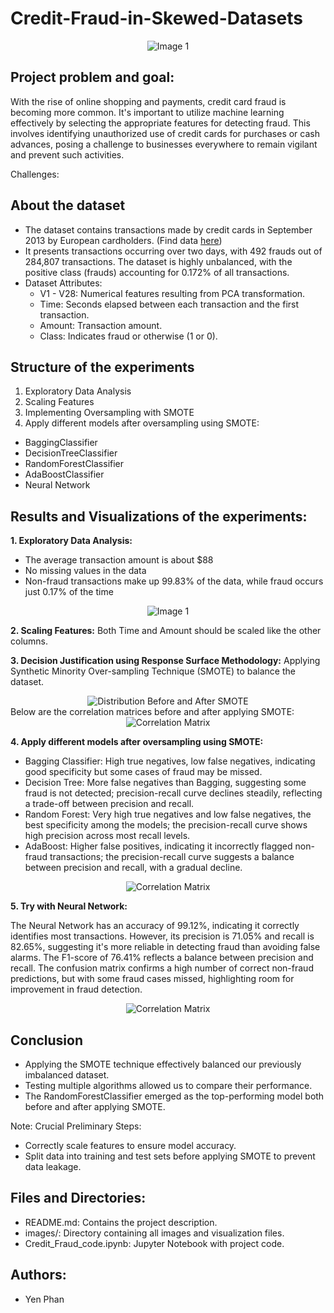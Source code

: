 # Credit-Fraud-in-Skewed-Datasets

<div align="center">
  <img src="images/image_0.png" alt="Image 1">
</div>

## Project problem and goal: 
With the rise of online shopping and payments, credit card fraud is becoming more common. It's important to utilize machine learning effectively by selecting the appropriate features for detecting fraud. This involves identifying unauthorized use of credit cards for purchases or cash advances, posing a challenge to businesses everywhere to remain vigilant and prevent such activities.

Challenges:




## About the dataset 
- The dataset contains transactions made by credit cards in September 2013 by European cardholders. (Find data [here](https://data.world/raghu543/credit-card-fraud-data))
- It presents transactions occurring over two days, with 492 frauds out of 284,807 transactions. The dataset is highly unbalanced, with the positive class (frauds) accounting for 0.172% of all transactions.
- Dataset Attributes:
  - V1 - V28: Numerical features resulting from PCA transformation.
  - Time: Seconds elapsed between each transaction and the first transaction.
  - Amount: Transaction amount.
  - Class: Indicates fraud or otherwise (1 or 0).
 
    
## Structure of the experiments

1. Exploratory Data Analysis
2. Scaling Features
3. Implementing Oversampling with SMOTE
4. Apply different models after oversampling using SMOTE:
  - BaggingClassifier
  - DecisionTreeClassifier
  - RandomForestClassifier
  - AdaBoostClassifier
  - Neural Network

## Results and Visualizations of the experiments:
**1. Exploratory Data Analysis:** 

- The average transaction amount is about $88
- No missing values in the data
- Non-fraud transactions make up 99.83% of the data, while fraud occurs just 0.17% of the time

<div align="center">
  <img src="images/image_1.png" alt="Image 1">
</div>

**2. Scaling Features:** 
Both Time and Amount should be scaled like the other columns.


**3. Decision Justification using Response Surface Methodology:** 
Applying Synthetic Minority Over-sampling Technique (SMOTE) to balance the dataset.

<div align="center">
  <img src="images/image_2.png" alt="Distribution Before and After SMOTE">
</div>
Below are the correlation matrices before and after applying SMOTE:

<div align="center">
  <img src="images/image_3.png" alt="Correlation Matrix">
</div>

**4. Apply different models after oversampling using SMOTE:** 

- Bagging Classifier: High true negatives, low false negatives, indicating good specificity but some cases of fraud may be missed.
- Decision Tree: More false negatives than Bagging, suggesting some fraud is not detected; precision-recall curve declines steadily, reflecting a trade-off between precision and recall.
- Random Forest: Very high true negatives and low false negatives, the best specificity among the models; the precision-recall curve shows high precision across most recall levels.
- AdaBoost: Higher false positives, indicating it incorrectly flagged non-fraud transactions; the precision-recall curve suggests a balance between precision and recall, with a gradual decline.

<div align="center">
  <img src="images/image_4.png" alt="Correlation Matrix">
</div>  

**5. Try with Neural Network:** 

The Neural Network has an accuracy of 99.12%, indicating it correctly identifies most transactions. However, its precision is 71.05% and recall is 82.65%, suggesting it's more reliable in detecting fraud than avoiding false alarms. The F1-score of 76.41% reflects a balance between precision and recall. The confusion matrix confirms a high number of correct non-fraud predictions, but with some fraud cases missed, highlighting room for improvement in fraud detection.

<div align="center">
  <img src="images/image_5.png" alt="Correlation Matrix">
</div>  

## Conclusion

- Applying the SMOTE technique effectively balanced our previously imbalanced dataset.
- Testing multiple algorithms allowed us to compare their performance.
- The RandomForestClassifier emerged as the top-performing model both before and after applying SMOTE.

Note: Crucial Preliminary Steps:
- Correctly scale features to ensure model accuracy.
- Split data into training and test sets before applying SMOTE to prevent data leakage.

## Files and Directories:
- README.md: Contains the project description.
- images/: Directory containing all images and visualization files.
- Credit_Fraud_code.ipynb: Jupyter Notebook with project code.

## Authors:
- Yen Phan

